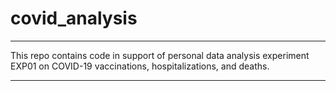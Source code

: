 # covid_analysis
***
This repo contains code in support of personal data analysis experiment EXP01 on COVID-19 vaccinations, hospitalizations, and deaths.
***
